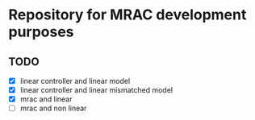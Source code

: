 # Repository for MRAC development purposes

## TODO
- [x] linear controller and linear model
- [x] linear controller and linear mismatched model
- [x] mrac and linear
- [ ] mrac and non linear